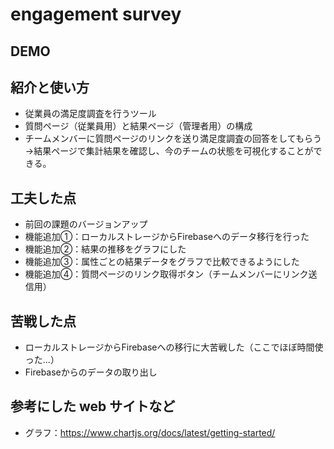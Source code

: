 # engagement survey

## DEMO


## 紹介と使い方
  - 従業員の満足度調査を行うツール
  - 質問ページ（従業員用）と結果ページ（管理者用）の構成
  - チームメンバーに質問ページのリンクを送り満足度調査の回答をしてもらう→結果ページで集計結果を確認し、今のチームの状態を可視化することができる。

## 工夫した点
  - 前回の課題のバージョンアップ
  - 機能追加①：ローカルストレージからFirebaseへのデータ移行を行った
  - 機能追加②：結果の推移をグラフにした
  - 機能追加③：属性ごとの結果データをグラフで比較できるようにした
  - 機能追加④：質問ページのリンク取得ボタン（チームメンバーにリンク送信用）

## 苦戦した点
  - ローカルストレージからFirebaseへの移行に大苦戦した（ここでほぼ時間使った...）
  - Firebaseからのデータの取り出し

## 参考にした web サイトなど
  - グラフ：https://www.chartjs.org/docs/latest/getting-started/
